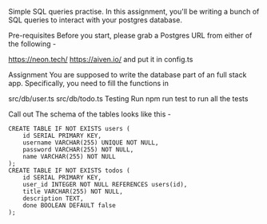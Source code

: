 Simple SQL queries practise.
In this assignment, you'll be writing a bunch of SQL queries to interact with your postgres database.

Pre-requisites
Before you start, please grab a Postgres URL from either of the following -

https://neon.tech/
https://aiven.io/
and put it in config.ts

Assignment
You are supposed to write the database part of an full stack app. Specifically, you need to fill the functions in

src/db/user.ts
src/db/todo.ts
Testing
Run npm run test to run all the tests

Call out
The schema of the tables looks like this -

    CREATE TABLE IF NOT EXISTS users (
        id SERIAL PRIMARY KEY,
        username VARCHAR(255) UNIQUE NOT NULL,
        password VARCHAR(255) NOT NULL,
        name VARCHAR(255) NOT NULL
    );
    CREATE TABLE IF NOT EXISTS todos (
        id SERIAL PRIMARY KEY,
        user_id INTEGER NOT NULL REFERENCES users(id),
        title VARCHAR(255) NOT NULL,
        description TEXT,
        done BOOLEAN DEFAULT false
    );
